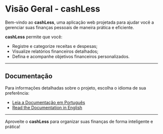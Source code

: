 # Visão Geral - cashLess

Bem-vindo ao **cashLess**, uma aplicação web projetada para ajudar você a gerenciar suas finanças pessoais de maneira prática e eficiente.  

**cashLess** permite que você:  
- Registre e categorize receitas e despesas;  
- Visualize relatórios financeiros detalhados;  
- Defina e acompanhe objetivos financeiros personalizados.  

---

## Documentação  

Para informações detalhadas sobre o projeto, escolha o idioma de sua preferência:  

- [Leia a Documentação em Português](/docs/br/README_BR.md)  
- [Read the Documentation in English](/docs/en/README_EN.md)  

---

Aproveite o **cashLess** para organizar suas finanças de forma inteligente e prática!  
